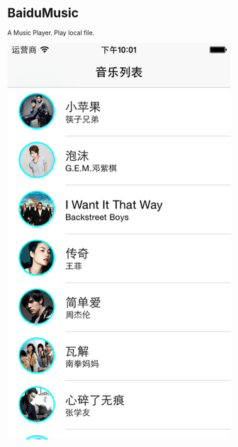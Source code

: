 BaiduMusic
==================
A Music Player. Play local file.


![](https://github.com/Liqiankun/BaiduMusic/raw/master/DavidMusic/musicImage.png)  

